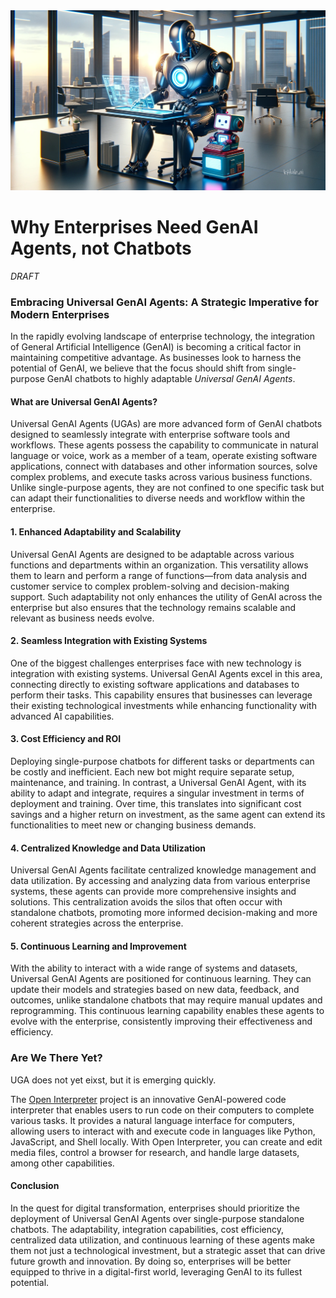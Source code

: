 <banner class="page-header" role="banner">
  <img src="../assets/images/agent_vs_chatbot.webp" alt="Banner Image" style="">
</banner>

# Why Enterprises Need GenAI Agents, not Chatbots

*DRAFT*

<!-- <audio controls>
  <source src="x.mp3" type="audio/mp3">
  Your browser does not support the audio element.
</audio> -->

### Embracing Universal GenAI Agents: A Strategic Imperative for Modern Enterprises

In the rapidly evolving landscape of enterprise technology, the integration of General Artificial Intelligence (GenAI) is becoming a critical factor in maintaining competitive advantage. As businesses look to harness the potential of GenAI, we believe that the focus should shift from single-purpose GenAI chatbots to highly adaptable *Universal GenAI Agents*. 

<!-- Here’s why, beginning with a clear definition of these advanced agents: -->

#### What are Universal GenAI Agents?
Universal GenAI Agents (UGAs) are more advanced form of GenAI chatbots designed to seamlessly integrate with enterprise software tools and workflows. These agents possess the capability to communicate in natural language or voice, work as a member of a team, operate existing software applications, connect with databases and other information sources, solve complex problems, and execute tasks across various business functions. Unlike single-purpose agents, they are not confined to one specific task but can adapt their functionalities to diverse needs and workflow within the enterprise.

#### 1. **Enhanced Adaptability and Scalability**
Universal GenAI Agents are designed to be adaptable across various functions and departments within an organization. This versatility allows them to learn and perform a range of functions—from data analysis and customer service to complex problem-solving and decision-making support. Such adaptability not only enhances the utility of GenAI across the enterprise but also ensures that the technology remains scalable and relevant as business needs evolve.

#### 2. **Seamless Integration with Existing Systems**
One of the biggest challenges enterprises face with new technology is integration with existing systems. Universal GenAI Agents excel in this area, connecting directly to existing software applications and databases to perform their tasks. This capability ensures that businesses can leverage their existing technological investments while enhancing functionality with advanced AI capabilities.

#### 3. **Cost Efficiency and ROI**
Deploying single-purpose chatbots for different tasks or departments can be costly and inefficient. Each new bot might require separate setup, maintenance, and training. In contrast, a Universal GenAI Agent, with its ability to adapt and integrate, requires a singular investment in terms of deployment and training. Over time, this translates into significant cost savings and a higher return on investment, as the same agent can extend its functionalities to meet new or changing business demands.

#### 4. **Centralized Knowledge and Data Utilization**
Universal GenAI Agents facilitate centralized knowledge management and data utilization. By accessing and analyzing data from various enterprise systems, these agents can provide more comprehensive insights and solutions. This centralization avoids the silos that often occur with standalone chatbots, promoting more informed decision-making and more coherent strategies across the enterprise.

#### 5. **Continuous Learning and Improvement**
With the ability to interact with a wide range of systems and datasets, Universal GenAI Agents are positioned for continuous learning. They can update their models and strategies based on new data, feedback, and outcomes, unlike standalone chatbots that may require manual updates and reprogramming. This continuous learning capability enables these agents to evolve with the enterprise, consistently improving their effectiveness and efficiency.

### Are We There Yet?

UGA does not yet eixst, but it is emerging quickly. 

The [Open Interpreter](https://github.com/OpenInterpreter/open-interpreter) project is an innovative GenAI-powered code interpreter that enables users to run code on their computers to complete various tasks. It provides a natural language interface for computers, allowing users to interact with and execute code in languages like Python, JavaScript, and Shell locally. With Open Interpreter, you can create and edit media files, control a browser for research, and handle large datasets, among other capabilities. 

#### Conclusion
In the quest for digital transformation, enterprises should prioritize the deployment of Universal GenAI Agents over single-purpose standalone chatbots. The adaptability, integration capabilities, cost efficiency, centralized data utilization, and continuous learning of these agents make them not just a technological investment, but a strategic asset that can drive future growth and innovation. By doing so, enterprises will be better equipped to thrive in a digital-first world, leveraging GenAI to its fullest potential.


<!-- <banner class="page-header" role="banner">
  <img src="../assets/images/q3.webp" alt="Banner Image">
</banner> -->
